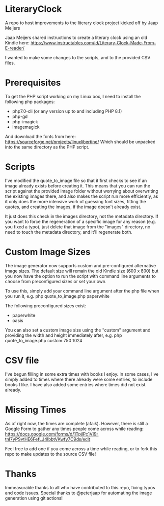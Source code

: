 # LiteraryClock
A repo to host improvements to the literary clock project kicked off by Jaap Meijers

Jaap Meijers shared instructions to create a literary clock using an old Kindle here: https://www.instructables.com/id/Literary-Clock-Made-From-E-reader/

I wanted to make some changes to the scripts, and to the provided CSV files.

# Prerequisites
To get the PHP script working on my Linux box, I need to install the following php packages:
* php7.0-cli (or any version up to and including PHP 8.1)
* php-gd
* php-imagick
* imagemagick

And download the fonts from here: 
https://sourceforge.net/projects/linuxlibertine/
Which should be unpacked into the same directory as the PHP script. 

# Scripts
I've modified the quote_to_image file so that it first checks to see if an image already exists before creating it. This means that you can run the script against the provided image folder without worrying about overwriting the existing images there, and also makes the script run more efficiently, as it only does the more intensive work of guessing font sizes, fitting the quotes, and creating the images, if the image doesn't already exist. 

It just does this check in the images directory, not the metadata directory. If you want to force the regeneration of a specific image for any reason (e.g. you fixed a typo), just delete that image from the "images" directory, no need to touch the metadata directory, and it'll regenerate both.

# Custom Image Sizes
The image generator now supports custom and pre-configured alternative image sizes. The default size will remain the old Kindle size (600 x 800) but you now have the option to run the script with command line arguments to choose from preconfigured sizes or set your own. 

To use this, simply add your command line argument after the php file when you run it, e.g.
php quote_to_image.php paperwhite

The following preconfigured sizes exist:
* paperwhite
* oasis

You can also set a custom image size using the "custom" argument and providing the width and height immediately after, e.g.
php quote_to_image.php custom 750 1024

# CSV file
I've begun filling in some extra times with books I enjoy. In some cases, I've simply added to times where there already were some entries, to include books I like. I have also added some entries where times did not exist already.

# Missing Times

As of right now, the times are complete (afaik). However, there is still a Google Form to gather any times people come across while reading: https://docs.google.com/forms/d/1TpjlPc1VI9-tnI7yPSvtHE6FefLJ4IbbtVKwfy7C9ds/edit

Feel free to add one if you come across a time while reading, or to fork this repo to make updates to the source CSV file!

# Thanks
Immeasurable thanks to all who have contributed to this repo, fixing typos and code issues. Special thanks to @peterjaap for automating the image generation using git actions!
